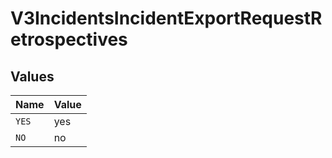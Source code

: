 # V3IncidentsIncidentExportRequestRetrospectives


## Values

| Name  | Value |
| ----- | ----- |
| `YES` | yes   |
| `NO`  | no    |